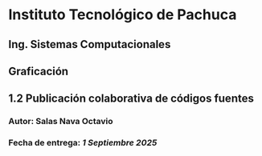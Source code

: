 # Instituto Tecnológico de Pachuca 
## Ing. Sistemas Computacionales 
## Graficación 
## 1.2 Publicación colaborativa de códigos fuentes
### Autor: Salas Nava Octavio 
### Fecha de entrega: *1 Septiembre 2025*
